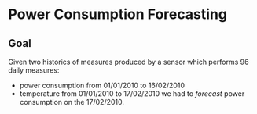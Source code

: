 # Power Consumption Forecasting

## Goal

Given two historics of measures produced by a sensor which performs 96 daily measures:
- power consumption from 01/01/2010 to 16/02/2010
- temperature from 01/01/2010 to 17/02/2010
we had to *forecast* power consumption on the 17/02/2010.
